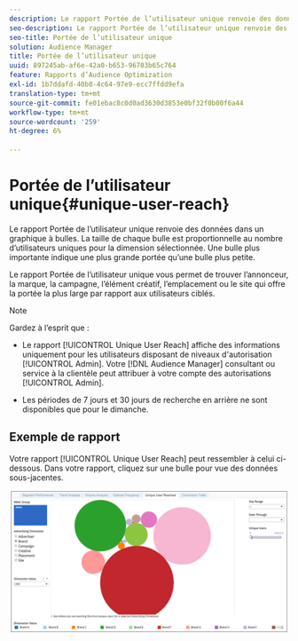 ```yaml
---
description: Le rapport Portée de l’utilisateur unique renvoie des données dans un graphique à bulles. La taille de chaque bulle est proportionnelle au nombre d’utilisateurs uniques pour la dimension sélectionnée. Une bulle plus importante indique une plus grande portée qu’une bulle plus petite. Le rapport Portée de l’utilisateur unique vous permet de trouver l’annonceur, la marque, la campagne, l’élément créatif, l’emplacement ou le site qui offre la portée la plus large par rapport aux utilisateurs ciblés.
seo-description: Le rapport Portée de l’utilisateur unique renvoie des données dans un graphique à bulles. La taille de chaque bulle est proportionnelle au nombre d’utilisateurs uniques pour la dimension sélectionnée. Une bulle plus importante indique une plus grande portée qu’une bulle plus petite. Le rapport Portée de l’utilisateur unique vous permet de trouver l’annonceur, la marque, la campagne, l’élément créatif, l’emplacement ou le site qui offre la portée la plus large par rapport aux utilisateurs ciblés.
seo-title: Portée de l’utilisateur unique
solution: Audience Manager
title: Portée de l’utilisateur unique
uuid: 897245ab-af6e-42a0-b653-96703b65c764
feature: Rapports d’Audience Optimization
exl-id: 1b7ddafd-40b8-4c64-97e9-ecc7ffdd9efa
translation-type: tm+mt
source-git-commit: fe01ebac8c0d0ad3630d3853e0bf32f0b00f6a44
workflow-type: tm+mt
source-wordcount: '259'
ht-degree: 6%

---
```


# Portée de l’utilisateur unique{#unique-user-reach}

Le rapport Portée de l’utilisateur unique renvoie des données dans un graphique à bulles. La taille de chaque bulle est proportionnelle au nombre d’utilisateurs uniques pour la dimension sélectionnée. Une bulle plus importante indique une plus grande portée qu’une bulle plus petite.

Le rapport Portée de l’utilisateur unique vous permet de trouver l’annonceur, la marque, la campagne, l’élément créatif, l’emplacement ou le site qui offre la portée la plus large par rapport aux utilisateurs ciblés.

>[!NOTE]
>
>Gardez à l’esprit que :
>
>* Le rapport [!UICONTROL Unique User Reach] affiche des informations uniquement pour les utilisateurs disposant de niveaux d&#39;autorisation [!UICONTROL Admin]. Votre [!DNL Audience Manager] consultant ou service à la clientèle peut attribuer à votre compte des autorisations [!UICONTROL Admin].
   >
   >
* Les périodes de 7 jours et 30 jours de recherche en arrière ne sont disponibles que pour le dimanche.


## Exemple de rapport

Votre rapport [!UICONTROL Unique User Reach] peut ressembler à celui ci-dessous. Dans votre rapport, cliquez sur une bulle pour vue des données sous-jacentes.

![](assets/unique-user-reach.png)
